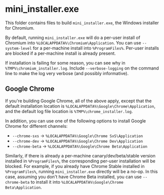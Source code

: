 # mini_installer.exe

This folder contains files to build `mini_installer.exe`, the Windows installer
for Chromium.

By default, running `mini_installer.exe` will do a per-user install of Chromium
into `%LOCALAPPDATA%\Chromium\Application`. You can use `--system-level` for a
per-machine install into `%ProgramFiles%`. Per-user installs are blocked if a
per-machine install is already present.

If installation is failing for some reason, you can see why in
`%TMP%\chromium_installer.log`. Include `--verbose-logging` on the command line
to make the log very verbose (and possibly informative).

## Google Chrome

If you're building Google Chrome, all of the above apply, except that the
default installation location is `%LOCALAPPDATA%\Google\Chrome\Application`, and
the default log file location is `%TMP%\chrome_installer.log`.

In addition, you can use one of the following options to install Google Chrome
for different channels:
- `--chrome-sxs` -> `%LOCALAPPDATA%\Google\Chrome SxS\Application`
- `--chrome-dev` -> `%LOCALAPPDATA%\Google\Chrome Dev\Application`
- `--chrome-beta` -> `%LOCALAPPDATA%\Google\Chrome Beta\Application`

Similarly, if there is already a per-machine canary/dev/beta/stable version
installed in `%ProgramFiles%`, the corresponding per-user installation will be
blocked. For example, if you already have Chrome Stable installed in
`%ProgramFiles%`, running `mini_installer.exe` directly will be a no-op. In this
case, assuming you don't have Chrome Beta installed, you can use `--chrome-beta`
to install it into `%LOCALAPPDATA%\Google\Chrome Beta\Application`.
